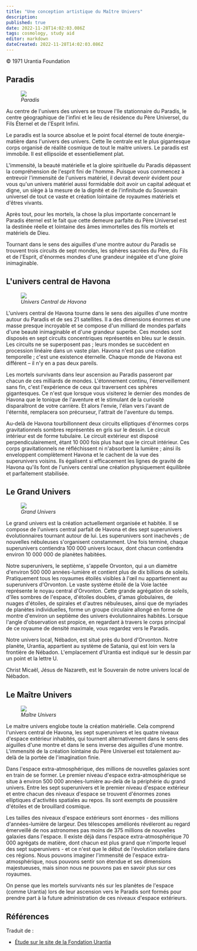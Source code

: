 ```yaml
---
title: "Une conception artistique du Maître Univers"
description:
published: true
date: 2022-11-28T14:02:03.086Z
tags: cosmology, study aid
editor: markdown
dateCreated: 2022-11-28T14:02:03.086Z
---
```



<p class="v-card v-sheet theme--light grey lighten-3 px-2">© 1971 Urantia Foundation</p>

## Paradis

<figure id="Master_fig_1" class="image urantiapedia">
<img src="/image/article/Paradise-700.jpg">
<figcaption><em>Paradis</em></figcaption>
</figure>

Au centre de l'univers des univers se trouve l'Ile stationnaire du Paradis, le centre géographique de l'infini et le lieu de résidence du Père Universel, du Fils Éternel et de l'Esprit Infini.

Le paradis est la source absolue et le point focal éternel de toute énergie-matière dans l'univers des univers. Cette île centrale est le plus gigantesque corps organisé de réalité cosmique de tout le maitre univers. Le paradis est immobile. Il est ellipsoïde et essentiellement plat.

L'immensité, la beauté matérielle et la gloire spirituelle du Paradis dépassent la compréhension de l'esprit fini de l'homme. Puisque vous commencez à entrevoir l'immensité de l'univers matériel, il devrait devenir évident pour vous qu'un univers matériel aussi formidable doit avoir un capital adéquat et digne, un siège à la mesure de la dignité et de l'infinitude du Souverain universel de tout ce vaste et création lointaine de royaumes matériels et d'êtres vivants.

Après tout, pour les mortels, la chose la plus importante concernant le Paradis éternel est le fait que cette demeure parfaite du Père Universel est la destinée réelle et lointaine des âmes immortelles des fils mortels et matériels de Dieu.

Tournant dans le sens des aiguilles d'une montre autour du Paradis se trouvent trois circuits de sept mondes, les sphères sacrées du Père, du Fils et de l'Esprit, d'énormes mondes d'une grandeur inégalée et d'une gloire inimaginable.

## L'univers central de Havona

<figure id="Master_fig_2" class="image urantiapedia">
<img src="/image/article/Central-Universe-of-Havona-700.jpg">
<figcaption><em>Univers Central de Havona</em></figcaption>
</figure>

L'univers central de Havona tourne dans le sens des aiguilles d'une montre autour du Paradis et de ses 21 satellites. Il a des dimensions énormes et une masse presque incroyable et se compose d'un milliard de mondes parfaits d'une beauté inimaginable et d'une grandeur superbe. Ces mondes sont disposés en sept circuits concentriques représentés en bleu sur le dessin. Les circuits ne se superposent pas ; leurs mondes se succèdent en procession linéaire dans un vaste plan. Havona n'est pas une création temporelle ; c'est une existence éternelle. Chaque monde de Havona est différent – ​​il n'y en a pas deux pareils.

Les mortels survivants dans leur ascension au Paradis passeront par chacun de ces milliards de mondes. L'étonnement continu, l'émerveillement sans fin, c'est l'expérience de ceux qui traversent ces sphères gigantesques. Ce n'est que lorsque vous visiterez le dernier des mondes de Havona que le tonique de l'aventure et le stimulant de la curiosité disparaîtront de votre carrière. Et alors l'envie, l'élan vers l'avant de l'éternité, remplacera son précurseur, l'attrait de l'aventure du temps.

Au-delà de Havona tourbillonnent deux circuits elliptiques d'énormes corps gravitationnels sombres représentés en gris sur le dessin. Le circuit intérieur est de forme tubulaire. Le circuit extérieur est disposé perpendiculairement, étant 10 000 fois plus haut que le circuit intérieur. Ces corps gravitationnels ne réfléchissent ni n'absorbent la lumière ; ainsi ils enveloppent complètement Havona et le cachent de la vue des superunivers voisins. Ils égalisent si efficacement les lignes de gravité de Havona qu'ils font de l'univers central une création physiquement équilibrée et parfaitement stabilisée.

## Le Grand Univers

<figure id="Master_fig_3" class="image urantiapedia">
<img src="/image/article/Grand-Universe-700.jpg">
<figcaption><em>Grand Univers</em></figcaption>
</figure>

Le grand univers est la création actuellement organisée et habitée. Il se compose de l'univers central parfait de Havona et des sept superunivers évolutionnaires tournant autour de lui. Les superunivers sont inachevés ; de nouvelles nébuleuses s'organisent constamment. Une fois terminé, chaque superunivers contiendra 100 000 univers locaux, dont chacun contiendra environ 10 000 000 de planètes habitées.

Notre superunivers, le septième, s'appelle Orvonton, qui a un diamètre d'environ 500 000 années-lumière et contient plus de dix billions de soleils. Pratiquement tous les royaumes étoilés visibles à l'œil nu appartiennent au superunivers d'Orvonton. Le vaste système étoilé de la Voie lactée représente le noyau central d'Orvonton. Cette grande agrégation de soleils, d'îles sombres de l'espace, d'étoiles doubles, d'amas globulaires, de nuages ​​d'étoiles, de spirales et d'autres nébuleuses, ainsi que de myriades de planètes individuelles, forme un groupe circulaire allongé en forme de montre d'environ un septième des univers évolutionnaires habités. Lorsque l'angle d'observation est propice, en regardant à travers le corps principal de ce royaume de densité maximale, vous regardez vers le Paradis.

Notre univers local, Nébadon, est situé près du bord d'Orvonton. Notre planète, Urantia, appartient au système de Satania, qui est loin vers la frontière de Nébadon. L'emplacement d'Urantia est indiqué sur le dessin par un point et la lettre U.

Christ Micaël, Jésus de Nazareth, est le Souverain de notre univers local de Nébadon.

## Le Maître Univers

<figure id="Master_fig_4" class="image urantiapedia">
<img src="/image/article/Master-Universe-700.jpg">
<figcaption><em>Maître Univers</em></figcaption>
</figure>

Le maitre univers englobe toute la création matérielle. Cela comprend l'univers central de Havona, les sept superunivers et les quatre niveaux d'espace extérieur inhabités, qui tournent alternativement dans le sens des aiguilles d'une montre et dans le sens inverse des aiguilles d'une montre. L'immensité de la création lointaine du Père Universel est totalement au-delà de la portée de l'imagination finie.

Dans l'espace extra-atmosphérique, des millions de nouvelles galaxies sont en train de se former. Le premier niveau d'espace extra-atmosphérique se situe à environ 500 000 années-lumière au-delà de la périphérie du grand univers. Entre les sept superunivers et le premier niveau d'espace extérieur et entre chacun des niveaux d'espace se trouvent d'énormes zones elliptiques d'activités spatiales au repos. Ils sont exempts de poussière d'étoiles et de brouillard cosmique.

Les tailles des niveaux d'espace extérieurs sont énormes - des millions d'années-lumière de largeur. Des télescopes améliorés révéleront au regard émerveillé de nos astronomes pas moins de 375 millions de nouvelles galaxies dans l'espace. Il existe déjà dans l'espace extra-atmosphérique 70 000 agrégats de matière, dont chacun est plus grand que n'importe lequel des sept superunivers - et ce n'est que le début de l'évolution stellaire dans ces régions. Nous pouvons imaginer l'immensité de l'espace extra-atmosphérique, nous pouvons sentir son étendue et ses dimensions majestueuses, mais sinon nous ne pouvons pas en savoir plus sur ces royaumes.

On pense que les mortels survivants nés sur les planètes de l'espace (comme Urantia) lors de leur ascension vers le Paradis sont formés pour prendre part à la future administration de ces niveaux d'espace extérieurs.

## Références

Traduit de :
- [Étude sur le site de la Fondation Urantia](https://www.urantia.org/study/artists-conception-master-universe)